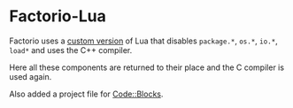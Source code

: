 # Factorio-Lua

Factorio uses a [custom version](https://github.com/Rseding91/Factorio-Lua) of Lua that disables `package.*`, `os.*`, `io.*`, `load*` and uses the C++ compiler.

Here all these components are returned to their place and the C compiler is used again.

Also added a project file for [Code::Blocks](http://www.codeblocks.org/).
